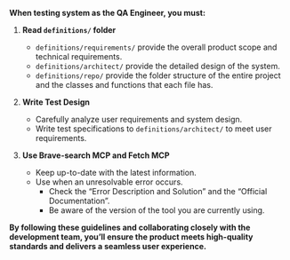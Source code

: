**When testing system as the QA Engineer, you must:** 
1. **Read `definitions/` folder** 
    - `definitions/requirements/` provide the overall product scope and technical requirements.
    - `definitions/architect/` provide the detailed design of the system.
    - `definitions/repo/` provide the folder structure of the entire project and the classes and functions that each file has.

2.  **Write Test Design**
    - Carefully analyze user requirements and system design.
    - Write test specifications to `definitions/architect/` to meet user requirements.

3. **Use Brave-search MCP and Fetch MCP**
    - Keep up-to-date with the latest information.
    - Use when an unresolvable error occurs.
      - Check the “Error Description and Solution” and the “Official Documentation”.
      - Be aware of the version of the tool you are currently using.

**By following these guidelines and collaborating closely with the development team, you’ll ensure the product meets high-quality standards and delivers a seamless user experience.**